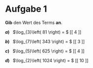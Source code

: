 <!--
version:  0.0.1

language: de

@style
input {
    text-align: center;
}

.flex-container {
    display: flex;
    flex-wrap: wrap;
    align-items: stretch;
    gap: 20px;
}

.flex-child {
    flex: 1;
    min-width: 350px;
    margin-right: 20px;
}

@media (max-width: 400px) {
    .flex-child {
        flex: 100%;
        margin-right: 0;
    }
}
@end

formula: \carry   \textcolor{red}{\scriptsize #1}
formula: \digit   \rlap{\carry{#1}}\phantom{#2}#2
formula: \permil  \text{‰}

import: https://raw.githubusercontent.com/liaTemplates/algebrite/master/README.md
import: https://raw.githubusercontent.com/LiaTemplates/Tikz-Jax/main/README.md

script: https://cdn.jsdelivr.net/gh/LiaTemplates/Tikz-Jax@main/dist/index.js

@round
<script>
  let value = `@input`;
  if (value.startsWith("@")) {
    ""
  } else {
    value = JSON.parse(value);
    value = value[0]
    value = value.replace(/,/g, ".");
    value = parseFloat(value);
    value = Math.round(value * Math.pow(10,@1)) / Math.pow(10,@1);
    value == @0
  }
</script>
@end

tags: Logarithmen, sehr leicht

-->




# Aufgabe 1


**Gib** den Wert des Terms **an**.



__$a)\;\;$__ $\log_{3}\left( 81 \right) = $ [[  4  ]]


__$b)\;\;$__ $\log_{7}\left( 343 \right) = $ [[  3  ]]


__$c)\;\;$__ $\log_{5}\left( 625 \right) = $ [[  4  ]]


__$d)\;\;$__ $\log_{2}\left( 1024 \right) = $ [[ 10  ]]




<br>
<br>
<br>
<br>
<br>
<br>
 